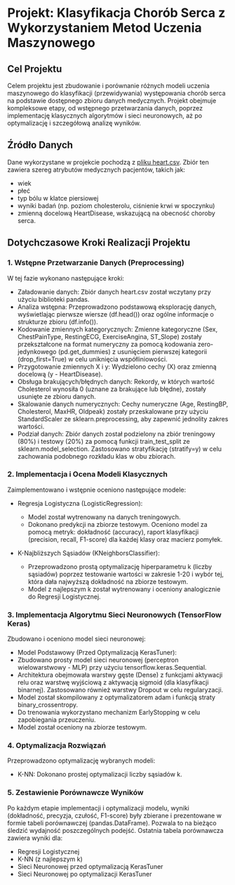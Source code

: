 # Projekt: Klasyfikacja Chorób Serca z Wykorzystaniem Metod Uczenia Maszynowego
## Cel Projektu
Celem projektu jest zbudowanie i porównanie różnych modeli uczenia maszynowego do klasyfikacji (przewidywania) występowania chorób serca na podstawie dostępnego zbioru danych medycznych. Projekt obejmuje kompleksowe etapy, od wstępnego przetwarzania danych, poprzez implementację klasycznych algorytmów i sieci neuronowych, aż po optymalizację i szczegółową analizę wyników.

## Źródło Danych
Dane wykorzystane w projekcie pochodzą z [pliku heart.csv](https://www.kaggle.com/datasets/fedesoriano/heart-failure-prediction). Zbiór ten zawiera szereg atrybutów medycznych pacjentów, takich jak:
- wiek
- płeć
- typ bólu w klatce piersiowej
- wyniki badań (np. poziom cholesterolu, ciśnienie krwi w spoczynku)
- zmienną docelową HeartDisease, wskazującą na obecność choroby serca.

## Dotychczasowe Kroki Realizacji Projektu
### 1. Wstępne Przetwarzanie Danych (Preprocessing)
W tej fazie wykonano następujące kroki:
- Załadowanie danych: Zbiór danych heart.csv został wczytany przy użyciu biblioteki pandas.
- Analiza wstępna: Przeprowadzono podstawową eksplorację danych, wyświetlając pierwsze wiersze (df.head()) oraz ogólne informacje o strukturze zbioru (df.info()).
- Kodowanie zmiennych kategorycznych: Zmienne kategoryczne (Sex, ChestPainType, RestingECG, ExerciseAngina, ST_Slope) zostały przekształcone na format numeryczny za pomocą kodowania zero-jedynkowego (pd.get_dummies) z usunięciem pierwszej kategorii (drop_first=True) w celu uniknięcia współliniowości.
- Przygotowanie zmiennych X i y: Wydzielono cechy (X) oraz zmienną docelową (y - HeartDisease).
- Obsługa brakujących/błędnych danych: Rekordy, w których wartość Cholesterol wynosiła 0 (uznane za brakujące lub błędne), zostały usunięte ze zbioru danych.
- Skalowanie danych numerycznych: Cechy numeryczne (Age, RestingBP, Cholesterol, MaxHR, Oldpeak) zostały przeskalowane przy użyciu StandardScaler ze sklearn.preprocessing, aby zapewnić jednolity zakres wartości.
- Podział danych: Zbiór danych został podzielony na zbiór treningowy (80%) i testowy (20%) za pomocą funkcji train_test_split ze sklearn.model_selection. Zastosowano stratyfikację (stratify=y) w celu zachowania podobnego rozkładu klas w obu zbiorach.

### 2. Implementacja i Ocena Modeli Klasycznych
Zaimplementowano i wstępnie oceniono następujące modele:
- Regresja Logistyczna (LogisticRegression):
  - Model został wytrenowany na danych treningowych.
  - Dokonano predykcji na zbiorze testowym.
Oceniono model za pomocą metryk: dokładność (accuracy), raport klasyfikacji (precision, recall, F1-score) dla każdej klasy oraz macierz pomyłek.

- K-Najbliższych Sąsiadów (KNeighborsClassifier):
  - Przeprowadzono prostą optymalizację hiperparametru k (liczby sąsiadów) poprzez testowanie wartości w zakresie 1-20 i wybór tej, która dała najwyższą dokładność na zbiorze testowym.
  - Model z najlepszym k został wytrenowany i oceniony analogicznie do Regresji Logistycznej.

### 3. Implementacja Algorytmu Sieci Neuronowych (TensorFlow Keras)
Zbudowano i oceniono model sieci neuronowej:
- Model Podstawowy (Przed Optymalizacją KerasTuner):
- Zbudowano prosty model sieci neuronowej (perceptron wielowarstwowy - MLP) przy użyciu tensorflow.keras.Sequential.
- Architektura obejmowała warstwy gęste (Dense) z funkcjami aktywacji relu oraz warstwę wyjściową z aktywacją sigmoid (dla klasyfikacji binarnej). Zastosowano również warstwy Dropout w celu regularyzacji.
- Model został skompilowany z optymalizatorem adam i funkcją straty binary_crossentropy.
- Do trenowania wykorzystano mechanizm EarlyStopping w celu zapobiegania przeuczeniu.
- Model został oceniony na zbiorze testowym.
 
### 4. Optymalizacja Rozwiązań
Przeprowadzono optymalizację wybranych modeli:
- K-NN: Dokonano prostej optymalizacji liczby sąsiadów k.

### 5. Zestawienie Porównawcze Wyników
Po każdym etapie implementacji i optymalizacji modelu, wyniki (dokładność, precyzja, czułość, F1-score) były zbierane i prezentowane w formie tabeli porównawczej (pandas.DataFrame). Pozwala to na bieżąco śledzić wydajność poszczególnych podejść.
Ostatnia tabela porównawcza zawiera wyniki dla:
- Regresji Logistycznej
- K-NN (z najlepszym k)
- Sieci Neuronowej przed optymalizacją KerasTuner
- Sieci Neuronowej po optymalizacji KerasTuner
